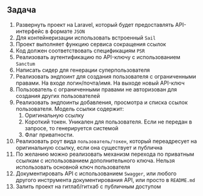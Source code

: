 ## Задача

1. Развернуть проект на Laravel, который будет предоставлять API-интерфейс в формате `JSON`
2. Для контейнеризации использовать встроенный `Sail`
3. Проект выполняет функцию сервиса сокращения ссылок
4. Код должен соответствовать спецификациям `PSR`
5. Реализовать аутентификацию по API-ключу с использованием `Sanctum`
6. Написать сидер для генерации суперпользователя
7. Реализовать эндпоинт для создания пользователя с ограниченными правами. На входе логин/почта/имя. На выходе новый API-ключ
8. Пользователь с ограниченными правами не авторизован для создания других пользователей
9. Реализовать эндпоинты добавления, просмотра и списка ссылок пользователя. Модель ссылки содержит:
    1. Оригинальную ссылку
    2. Короткий токен. Уникален для пользователя. Если не передан в запросе, то генерируется системой
    3. Флаг приватности.
10. Реализовать роут вида `пользователь/токен`, который переадресует на оригинальную ссылку, если она существует и публична
11. По желанию можно реализовать механизм перехода по приватным ссылкам с использованием дополнительного ключа. Нельзя использовать основной ключ пользователя
12. Документировать API с использованием `Swagger`, или любого другого инструмента документирования API, или просто в `README.md`
13. Залить проект на гитлаб/гитхаб с публичным доступом
